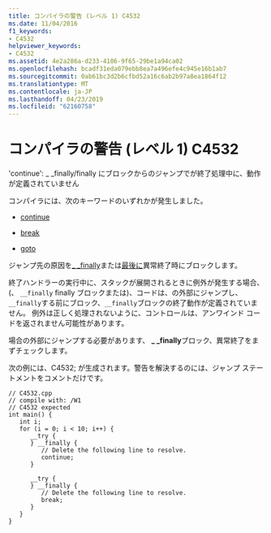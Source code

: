 ```yaml
---
title: コンパイラの警告 (レベル 1) C4532
ms.date: 11/04/2016
f1_keywords:
- C4532
helpviewer_keywords:
- C4532
ms.assetid: 4e2a286a-d233-4106-9f65-29be1a94ca02
ms.openlocfilehash: bcadf31eda079ebb8ea7a496efe4c945e16b1ab7
ms.sourcegitcommit: 0ab61bc3d2b6cfbd52a16c6ab2b97a8ea1864f12
ms.translationtype: MT
ms.contentlocale: ja-JP
ms.lasthandoff: 04/23/2019
ms.locfileid: "62160758"
---
```

# <a name="compiler-warning-level-1-c4532"></a>コンパイラの警告 (レベル 1) C4532

'continue': _ _finally/finally にブロックからのジャンプでが終了処理中に、動作が定義されていません

コンパイラには、次のキーワードのいずれかが発生しました。

- [continue](../../cpp/continue-statement-cpp.md)

- [break](../../cpp/break-statement-cpp.md)

- [goto](../../cpp/goto-statement-cpp.md)

ジャンプ先の原因を[_ _finally](../../cpp/try-finally-statement.md)または[最後に](../../dotnet/finally.md)異常終了時にブロックします。

終了ハンドラーの実行中に、スタックが展開されるときに例外が発生する場合、(、 `__finally` finally ブロックまたは)、コードは、の外部にジャンプし、`__finally`する前にブロック、`__finally`ブロックの終了動作が定義されていません。 例外は正しく処理されないように、コントロールは、アンワインド コードを返されません可能性があります。

場合の外部にジャンプする必要があります、 **_ _finally**ブロック、異常終了をまずチェックします。

次の例には、C4532; が生成されます。警告を解決するのには、ジャンプ ステートメントをコメントだけです。

```
// C4532.cpp
// compile with: /W1
// C4532 expected
int main() {
   int i;
   for (i = 0; i < 10; i++) {
      __try {
      } __finally {
         // Delete the following line to resolve.
         continue;
      }

      __try {
      } __finally {
         // Delete the following line to resolve.
         break;
      }
   }
}
```